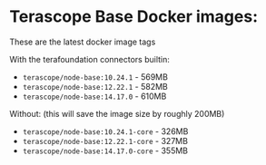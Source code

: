 # Terascope Base Docker images:

These are the latest docker image tags

With the terafoundation connectors builtin:

- `terascope/node-base:10.24.1` - 569MB
- `terascope/node-base:12.22.1` - 582MB
- `terascope/node-base:14.17.0` - 610MB

Without: (this will save the image size by roughly 200MB)

- `terascope/node-base:10.24.1-core` - 326MB
- `terascope/node-base:12.22.1-core` - 327MB
- `terascope/node-base:14.17.0-core` - 355MB
